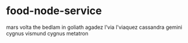 # food-node-service
mars volta
the bedlam
in goliath
agadez
l'via l'viaquez
cassandra gemini
cygnus vismund cygnus
metatron
